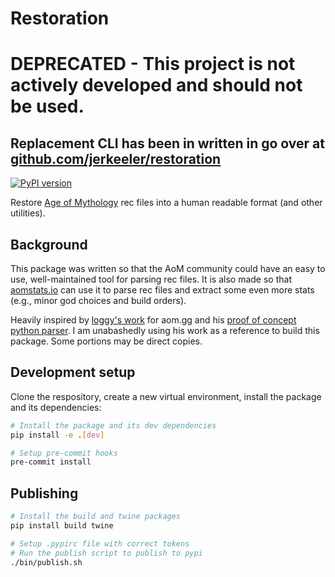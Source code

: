 # Restoration

# **DEPRECATED** - This project is not actively developed and should not be used.

## Replacement CLI has been in written in go over at [github.com/jerkeeler/restoration](https://github.com/jerkeeler/restoration)

[![PyPI version](https://badge.fury.io/py/restoration.svg)](https://badge.fury.io/py/restoration)

Restore [Age of Mythology](https://www.ageofempires.com/games/aom/age-of-mythology-retold/) rec files into a human readable format (and other utilities).

## Background

This package was written so that the AoM community could have an easy to use, well-maintained tool for parsing rec files. It is also made so that [aomstats.io](https://aomstats.io) can use it to parse rec files and extract some even more stats (e.g., minor god choices and build orders).

Heavily inspired by [loggy's work](https://github.com/erin-fitzpatric/next-aom-gg/blob/main/src/server/recParser/recParser.ts) for aom.gg and his [proof of concept python parser](https://github.com/Logg-y/retoldrecprocessor/blob/main/recprocessor.py). I am unabashedly using his work as a reference to build this package. Some portions may be direct copies.

## Development setup

Clone the respository, create a new virtual environment, install the package and its dependencies:

```bash
# Install the package and its dev dependencies
pip install -e .[dev]

# Setup pre-commit hooks
pre-commit install
```

## Publishing

```bash
# Install the build and twine packages
pip install build twine

# Setup .pypirc file with correct tokens
# Run the publish script to publish to pypi
./bin/publish.sh
```
